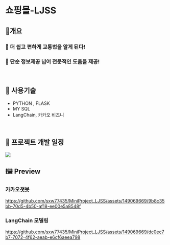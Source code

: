 <h1>쇼핑몰-LJSS </h1>
<h2>🥇개요</h2>
<h3>🎯 더 쉽고 편하게 교통법을 알게 된다!</h3>
<h3>🎯 단순 정보제공 넘어 전문적인 도움을 제공!</h3>
<br>

<h2>🚀 사용기술</h2>
<ul>
  <li> PYTHON , FLASK</li>
  <li> MY SQL</li>
  <li>LangChain, 카카오 비즈니</li>
</ul>
<br>

<h2>📆 프로젝트 개발 일정 </h2>
<img src="https://github.com/sxw77435/MiniProject_LJSS/assets/149069669/609fada7-60ea-4bce-8ed6-29f0002b4f65">


<h2>🖼 Preview </h2>

### 카카오챗봇
https://github.com/sxw77435/MiniProject_LJSS/assets/149069669/9b8c35bb-70d5-4b50-af18-ee00e5a8548f


### LangChain 모델링
https://github.com/sxw77435/MiniProject_LJSS/assets/149069669/dc0ec7b7-7072-4f62-aeab-e6cf6aeea798

